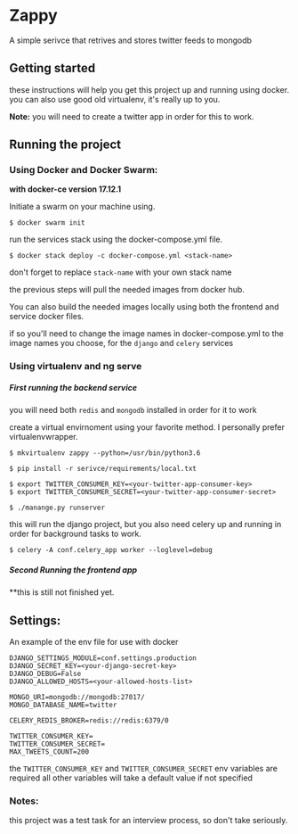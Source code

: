 # Zappy

A simple serivce that retrives and stores twitter feeds to mongodb

## Getting started

these instructions will help you get this project up and running using docker.
you can also use good old virtualenv, it's really up to you.

**Note:** you will need to create a twitter app in order for this to work.


## Running the project

### Using Docker and Docker Swarm:

**with docker-ce version 17.12.1**

Initiate a swarm on your machine using.

```
$ docker swarm init
```

run the services stack using the docker-compose.yml file.

```
$ docker stack deploy -c docker-compose.yml <stack-name>
```
don't forget to replace ```stack-name``` with your own stack name

the previous steps will pull the needed images from docker hub.

You can also build the needed images locally using both the frontend and service docker files.

if so you'll need to change the image names in docker-compose.yml to the image names you choose,
for the ```django``` and ```celery``` services


### Using virtualenv and ng serve

##### First running the backend service

you will need both ```redis``` and ```mongodb``` installed in order for it to work

create a virtual envirnoment using your favorite method.
I personally prefer virtualenvwrapper.

```
$ mkvirtualenv zappy --python=/usr/bin/python3.6

$ pip install -r serivce/requirements/local.txt

$ export TWITTER_CONSUMER_KEY=<your-twitter-app-consumer-key>
$ export TWITTER_CONSUMER_SECRET=<your-twitter-app-consumer-secret>

$ ./manange.py runserver
```

this will run the django project, but you also need celery up and running
in order for background tasks to work.

```
$ celery -A conf.celery_app worker --loglevel=debug
```

##### Second Running the frontend app

**this is still not finished yet.


## Settings:

An example of the env file for use with docker

```
DJANGO_SETTINGS_MODULE=conf.settings.production
DJANGO_SECRET_KEY=<your-django-secret-key>
DJANGO_DEBUG=False
DJANGO_ALLOWED_HOSTS=<your-allowed-hosts-list>

MONGO_URI=mongodb://mongodb:27017/
MONGO_DATABASE_NAME=twitter

CELERY_REDIS_BROKER=redis://redis:6379/0

TWITTER_CONSUMER_KEY=
TWITTER_CONSUMER_SECRET=
MAX_TWEETS_COUNT=200
```

the ```TWITTER_CONSUMER_KEY``` and ```TWITTER_CONSUMER_SECRET``` env variables are required
all other variables will take a default value if not specified

### Notes:
this project was a test task for an interview process, so don't take seriously.

